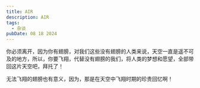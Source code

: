 ```yaml
---
title: AIR
description: AIR
tags:
  - 杂谈
pubDate: 08 18 2024
---
```



你必须离开，因为你有翅膀，对我们这些没有翅膀的人类来说，天空一直是遥不可及的地方，所以，你要飞翔，代替没有翅膀的我们，将人类的梦想和愿望，全部带回这片天空吧，拜托了！

无法飞翔的翅膀也有意义，因为，那是在天空中飞翔时期的珍贵回忆啊！